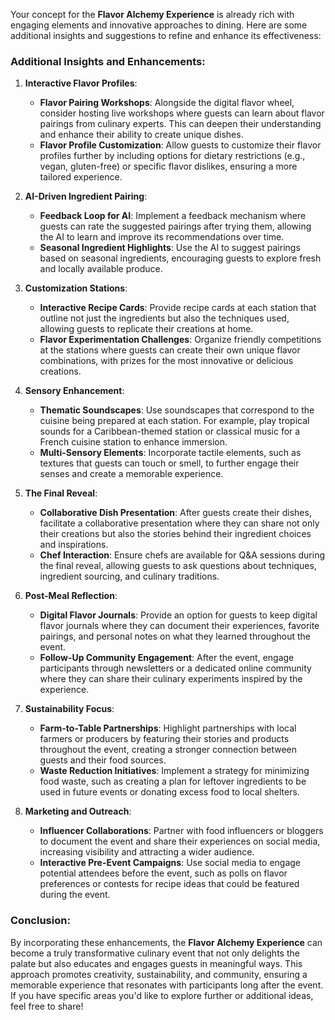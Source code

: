 Your concept for the **Flavor Alchemy Experience** is already rich with engaging elements and innovative approaches to dining. Here are some additional insights and suggestions to refine and enhance its effectiveness:

### Additional Insights and Enhancements:

1. **Interactive Flavor Profiles**:
   - **Flavor Pairing Workshops**: Alongside the digital flavor wheel, consider hosting live workshops where guests can learn about flavor pairings from culinary experts. This can deepen their understanding and enhance their ability to create unique dishes.
   - **Flavor Profile Customization**: Allow guests to customize their flavor profiles further by including options for dietary restrictions (e.g., vegan, gluten-free) or specific flavor dislikes, ensuring a more tailored experience.

2. **AI-Driven Ingredient Pairing**:
   - **Feedback Loop for AI**: Implement a feedback mechanism where guests can rate the suggested pairings after trying them, allowing the AI to learn and improve its recommendations over time.
   - **Seasonal Ingredient Highlights**: Use the AI to suggest pairings based on seasonal ingredients, encouraging guests to explore fresh and locally available produce.

3. **Customization Stations**:
   - **Interactive Recipe Cards**: Provide recipe cards at each station that outline not just the ingredients but also the techniques used, allowing guests to replicate their creations at home.
   - **Flavor Experimentation Challenges**: Organize friendly competitions at the stations where guests can create their own unique flavor combinations, with prizes for the most innovative or delicious creations.

4. **Sensory Enhancement**:
   - **Thematic Soundscapes**: Use soundscapes that correspond to the cuisine being prepared at each station. For example, play tropical sounds for a Caribbean-themed station or classical music for a French cuisine station to enhance immersion.
   - **Multi-Sensory Elements**: Incorporate tactile elements, such as textures that guests can touch or smell, to further engage their senses and create a memorable experience.

5. **The Final Reveal**:
   - **Collaborative Dish Presentation**: After guests create their dishes, facilitate a collaborative presentation where they can share not only their creations but also the stories behind their ingredient choices and inspirations.
   - **Chef Interaction**: Ensure chefs are available for Q&A sessions during the final reveal, allowing guests to ask questions about techniques, ingredient sourcing, and culinary traditions.

6. **Post-Meal Reflection**:
   - **Digital Flavor Journals**: Provide an option for guests to keep digital flavor journals where they can document their experiences, favorite pairings, and personal notes on what they learned throughout the event.
   - **Follow-Up Community Engagement**: After the event, engage participants through newsletters or a dedicated online community where they can share their culinary experiments inspired by the experience.

7. **Sustainability Focus**:
   - **Farm-to-Table Partnerships**: Highlight partnerships with local farmers or producers by featuring their stories and products throughout the event, creating a stronger connection between guests and their food sources.
   - **Waste Reduction Initiatives**: Implement a strategy for minimizing food waste, such as creating a plan for leftover ingredients to be used in future events or donating excess food to local shelters.

8. **Marketing and Outreach**:
   - **Influencer Collaborations**: Partner with food influencers or bloggers to document the event and share their experiences on social media, increasing visibility and attracting a wider audience.
   - **Interactive Pre-Event Campaigns**: Use social media to engage potential attendees before the event, such as polls on flavor preferences or contests for recipe ideas that could be featured during the event.

### Conclusion:
By incorporating these enhancements, the **Flavor Alchemy Experience** can become a truly transformative culinary event that not only delights the palate but also educates and engages guests in meaningful ways. This approach promotes creativity, sustainability, and community, ensuring a memorable experience that resonates with participants long after the event. If you have specific areas you'd like to explore further or additional ideas, feel free to share!